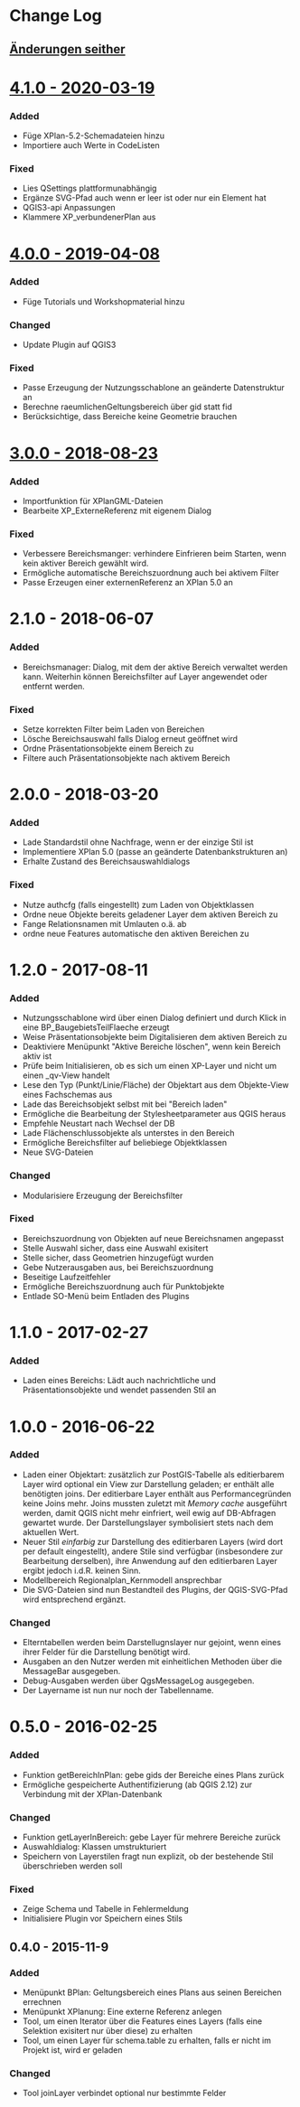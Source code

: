 # Change Log

## [Änderungen seither](https://github.com/bstroebl/xplanplugin/compare/v4.1.0...develop)

# [4.1.0 - 2020-03-19](https://github.com/bstroebl/xplanplugin/compare/v4.0.0...v4.1.0)

### Added
- Füge XPlan-5.2-Schemadateien hinzu
- Importiere auch Werte in CodeListen

### Fixed
- Lies QSettings plattformunabhängig
- Ergänze SVG-Pfad auch wenn er leer ist oder nur ein Element hat
- QGIS3-api Anpassungen
- Klammere XP_verbundenerPlan aus

# [4.0.0 - 2019-04-08](https://github.com/bstroebl/xplanplugin/compare/v3.0.0...v4.0.0)

### Added
- Füge Tutorials und Workshopmaterial hinzu

### Changed
- Update Plugin auf QGIS3

### Fixed
- Passe Erzeugung der Nutzungsschablone an geänderte Datenstruktur an
- Berechne raeumlichenGeltungsbereich über gid statt fid
- Berücksichtige, dass Bereiche keine Geometrie brauchen

# [3.0.0 - 2018-08-23](https://github.com/bstroebl/xplanplugin/compare/v2.0.0...v3.0.0)

### Added
- Importfunktion für XPlanGML-Dateien
- Bearbeite XP_ExterneReferenz mit eigenem Dialog

### Fixed
- Verbessere Bereichsmanger: verhindere Einfrieren beim Starten, wenn kein aktiver Bereich gewählt wird.
- Ermögliche automatische Bereichszuordnung auch bei aktivem Filter
- Passe Erzeugen einer externenReferenz an XPlan 5.0 an

# 2.1.0 - 2018-06-07

### Added
- Bereichsmanager: Dialog, mit dem der aktive Bereich verwaltet werden kann. Weiterhin können Bereichsfilter auf Layer angewendet oder entfernt werden.

### Fixed
- Setze korrekten Filter beim Laden von Bereichen
- Lösche Bereichsauswahl falls Dialog erneut geöffnet wird
- Ordne Präsentationsobjekte einem Bereich zu
- Filtere auch Präsentationsobjekte nach aktivem Bereich

# 2.0.0 - 2018-03-20

### Added
- Lade Standardstil ohne Nachfrage, wenn er der einzige Stil ist
- Implementiere XPlan 5.0 (passe an geänderte Datenbankstrukturen an)
- Erhalte Zustand des Bereichsauswahldialogs

### Fixed
- Nutze authcfg (falls eingestellt) zum Laden von Objektklassen
- Ordne neue Objekte bereits geladener Layer dem aktiven Bereich zu
- Fange Relationsnamen mit Umlauten o.ä. ab
- ordne neue Features automatische den aktiven Bereichen zu

# 1.2.0 - 2017-08-11

### Added
- Nutzungsschablone wird über einen Dialog definiert und durch Klick in eine BP_BaugebietsTeilFlaeche erzeugt
- Weise Präsentationsobjekte beim Digitalisieren dem aktiven Bereich zu
- Deaktiviere Menüpunkt "Aktive Bereiche löschen", wenn kein Bereich aktiv ist
- Prüfe beim Initialisieren, ob es sich um einen XP-Layer und nicht um einen _qv-View handelt
- Lese den Typ (Punkt/Linie/Fläche) der Objektart aus dem Objekte-View eines Fachschemas aus
- Lade das Bereichsobjekt selbst mit bei "Bereich laden"
- Ermögliche die Bearbeitung der Stylesheetparameter aus QGIS heraus
- Empfehle Neustart nach Wechsel der DB
- Lade Flächenschlussobjekte als unterstes in den Bereich
- Ermögliche Bereichsfilter auf beliebiege Objektklassen
- Neue SVG-Dateien

### Changed
- Modularisiere Erzeugung der Bereichsfilter

### Fixed
- Bereichszuordnung von Objekten auf neue Bereichsnamen angepasst
- Stelle Auswahl sicher, dass eine Auswahl exisitert
- Stelle sicher, dass Geometrien hinzugefügt wurden
- Gebe Nutzerausgaben aus, bei Bereichszuordnung
- Beseitige Laufzeitfehler
- Ermögliche Bereichszuordnung auch für Punktobjekte
- Entlade SO-Menü beim Entladen des Plugins

# 1.1.0 - 2017-02-27

### Added
- Laden eines Bereichs: Lädt auch nachrichtliche und Präsentationsobjekte und wendet passenden Stil an

# 1.0.0 - 2016-06-22

### Added
- Laden einer Objektart: zusätzlich zur PostGIS-Tabelle als editierbarem Layer wird optional ein View zur Darstellung geladen; er enthält alle benötigten joins. Der editierbare Layer enthält aus Performancegründen keine Joins mehr. Joins mussten zuletzt mit *Memory cache* ausgeführt werden, damit QGIS nicht mehr einfriert, weil ewig auf DB-Abfragen gewartet wurde. Der Darstellungslayer symbolisiert stets nach dem aktuellen Wert.
- Neuer Stil *einfarbig* zur Darstellung des editierbaren Layers (wird dort per default eingestellt), andere Stile sind verfügbar (insbesondere zur Bearbeitung derselben), ihre Anwendung auf den editierbaren Layer ergibt jedoch i.d.R. keinen Sinn.
- Modellbereich Regionalplan_Kernmodell ansprechbar
- Die SVG-Dateien sind nun Bestandteil des Plugins, der QGIS-SVG-Pfad wird entsprechend ergänzt.

### Changed
- Elterntabellen werden beim Darstellugnslayer nur gejoint, wenn eines ihrer Felder für die Darstellung benötigt wird.
- Ausgaben an den Nutzer werden mit einheitlichen Methoden über die MessageBar ausgegeben.
- Debug-Ausgaben werden über QgsMessageLog ausgegeben.
- Der Layername ist nun nur noch der Tabellenname.

# 0.5.0 - 2016-02-25
### Added
- Funktion getBereichInPlan: gebe gids der Bereiche eines Plans zurück
- Ermögliche gespeicherte Authentifizierung (ab QGIS 2.12) zur Verbindung mit der XPlan-Datenbank

### Changed
- Funktion getLayerInBereich: gebe Layer für mehrere Bereiche zurück
- Auswahldialog: Klassen umstrukturiert
- Speichern von Layerstilen fragt nun explizit, ob der bestehende Stil überschrieben werden soll

### Fixed
- Zeige Schema und Tabelle in Fehlermeldung
- Initialisiere Plugin vor Speichern eines Stils

## 0.4.0 - 2015-11-9
### Added
- Menüpunkt BPlan: Geltungsbereich eines Plans aus seinen Bereichen errechnen
- Menüpunkt XPlanung: Eine externe Referenz anlegen
- Tool, um einen Iterator über die Features eines Layers (falls eine Selektion exisitert nur über diese) zu erhalten
- Tool, um einen Layer für schema.table zu erhalten, falls er nicht im Projekt ist, wird er geladen

### Changed
- Tool joinLayer verbindet optional nur bestimmte Felder

